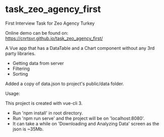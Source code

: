# task_zeo_agency_first
First Interview Task for Zeo Agency Turkey

Online demo can be found on: https://cnrtsvr.github.io/task_zeo_agency_first/

A Vue app that has a DataTable and a Chart component without any 3rd party libraries.

* Getting data from server
* Filtering
* Sorting

Added a copy of data.json to project's public/data folder. 

Usage: 

This project is created with vue-cli 3.

- Run 'npm install' in root directory.
- Run 'npm run serve' and the project will be on 'localhost:8080'.
- It can take a while on 'Downloading and Analyzing Data' screen as the json is ~35Mb.
